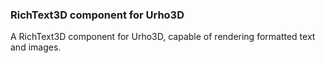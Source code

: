 ### RichText3D component for Urho3D

A RichText3D component for Urho3D, capable of rendering formatted text and images.
